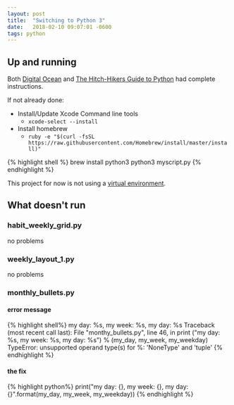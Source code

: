 ```yaml
---
layout: post
title:  "Switching to Python 3"
date:   2018-02-10 09:07:01 -0600
tags: python
---
```


## Up and running

Both [Digital Ocean](https://www.digitalocean.com/community/tutorials/how-to-install-python-3-and-set-up-a-local-programming-environment-on-macos) and [The Hitch-Hikers Guide to Python](http://docs.python-guide.org/en/latest/starting/install3/osx/) had complete instructions.

If not already done:

- Install/Update Xcode Command line tools
  - `xcode-select --install`
- Install homebrew
  - `ruby -e "$(curl -fsSL https://raw.githubusercontent.com/Homebrew/install/master/install)"`

{% highlight shell %}
brew install python3
python3 myscript.py
{% endhighlight %}

This project for now is not using a [virtual environment](http://docs.python-guide.org/en/latest/dev/virtualenvs/#virtualenvironments-ref).

## What doesn't run

### habit_weekly_grid.py
no problems

### weekly_layout_1.py
no problems

### monthly_bullets.py

#### error message

{% highlight shell%}
my day: %s, my week: %s, my day: %s
Traceback (most recent call last):
  File "monthy_bullets.py", line 46, in <module>
    print ("my day: %s, my week: %s, my day: %s") % (my_day, my_week, my_weekday)
TypeError: unsupported operand type(s) for %: 'NoneType' and 'tuple'
{% endhighlight %}

#### the fix
{% highlight python%}
    print("my day: {}, my week: {}, my day: {}".format(my_day, my_week, my_weekday))
{% endhighlight %}
